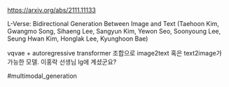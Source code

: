 https://arxiv.org/abs/2111.11133

L-Verse: Bidirectional Generation Between Image and Text (Taehoon Kim, Gwangmo Song, Sihaeng Lee, Sangyun Kim, Yewon Seo, Soonyoung Lee, Seung Hwan Kim, Honglak Lee, Kyunghoon Bae)

vqvae + autoregressive transformer 조합으로 image2text 혹은 text2image가 가능한 모델. 이홍락 선생님 lg에 계셨군요?

#multimodal_generation 